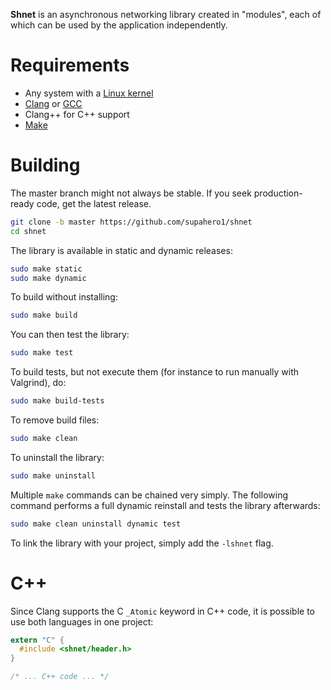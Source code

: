**Shnet** is an asynchronous networking library created in "modules", each of which can be used by the application independently.

# Requirements

- Any system with a [Linux kernel](https://www.kernel.org/)
- [Clang](https://clang.llvm.org/) or [GCC](https://gcc.gnu.org/)
- Clang++ for C++ support
- [Make](https://www.gnu.org/software/make/)

# Building

The master branch might not always be stable. If you seek production-ready code, get the latest release.

```bash
git clone -b master https://github.com/supahero1/shnet
cd shnet
```

The library is available in static and dynamic releases:

```bash
sudo make static
sudo make dynamic
```

To build without installing:
```bash
sudo make build
```

You can then test the library:
```bash
sudo make test
```

To build tests, but not execute them (for instance to run manually with Valgrind), do:
```bash
sudo make build-tests
```

To remove build files:
```bash
sudo make clean
```

To uninstall the library:
```bash
sudo make uninstall
```

Multiple `make` commands can be chained very simply. The following command performs a full dynamic reinstall and tests the library afterwards:
```bash
sudo make clean uninstall dynamic test
```

To link the library with your project, simply add the `-lshnet` flag.

# C++

Since Clang supports the C `_Atomic` keyword in C++ code, it is possible to use both languages in one project:
```c
extern "C" {
  #include <shnet/header.h>
}

/* ... C++ code ... */
```